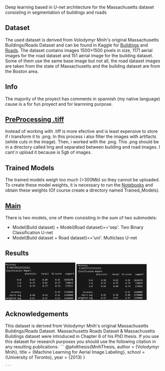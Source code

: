 Deep learning based in U-net architecture for the Massachusetts dataset consisting in segmentation of buildings and roads

Dataset
-----------------------
The used dataset is derived from Volodymyr Mnih's original Massachusetts Buildings/Roads Dataset and can be found in Kaggle for [Buildings](https://www.kaggle.com/datasets/balraj98/massachusetts-buildings-dataset) and [Roads](https://www.kaggle.com/datasets/balraj98/massachusetts-roads-dataset). The dataset contains images 1500×1500 pixels in size, 1171 aerial images for the road dataset and 151 aerial image for the building dataset. Some of them use the same base image but not all, the road dataset images are taken from the state of Massachusetts and the building dataset are from the Boston area.


Info
-----------------------
The majority of the proyect has comments in spannish (my native language) cause is a for fun proyect and for learnning purpose.

[PreProcessing .tiff](Notebooks\Procesado_tiff_png.ipynb)
-----------------------
Instead of working with .tiff is more efective and is least expensive to store if i transform it to .png. In this process i also filter the images with artifacts (white cuts in the image). Then, i worked with the .png. This .png should be in a directory called Img and separated between building and road images. I cant´n upload it because is 5gb of images.

Trained Models
-----------------------
The trained models weigh too much (>300Mb) so they cannot be uploaded. To create these model weights, it is necessary to run the [Notebooks](Notebooks) and obtain these weights (Of course create a directory named Trained_Models).

[Main](Main.py)
-----------------------
There is two models, one of them consisting in the sum of two submodels:
- Model(Build dataset) + Model(Road dataset)=='sep'. Two Binary Classification U-net
- Model(Build dataset + Road dataset)=='uni'. Multiclass U-net

Results
-----------------------
<p float="left">
  <img src="Img results/sep_23728930_15_result.png" width="45%" />
  <img src="Img results/uni_23728930_15_result.png" width="45%" />
</p>

Acknowledgements
-----------------------
This dataset is derived from Volodymyr Mnih's original Massachusetts Buildings/Roads Dataset. Massachusetts Roads Dataset & Massachusetts Buildings dataset were introduced in Chapter 6 of his PhD thesis. If you use this dataset for research purposes you should use the following citation in any resulting publications:
    ``` 
    @phdthesis{MnihThesis,
    author = {Volodymyr Mnih},
    title = {Machine Learning for Aerial Image Labeling},
    school = {University of Toronto},
    year = {2013}
    }

    ``` 